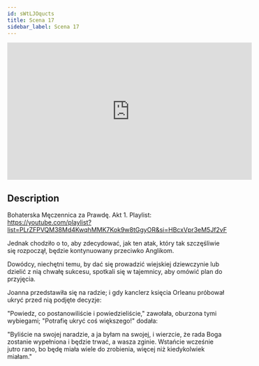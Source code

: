 ```yaml
---
id: sWtLJOqucts
title: Scena 17
sidebar_label: Scena 17
---
```


<iframe
  width="560"
  height="315"
  src="https://www.youtube.com/embed/sWtLJOqucts"
  title="YouTube video player"
  frameborder="0"
  allow="accelerometer; autoplay; clipboard-write; encrypted-media; gyroscope; picture-in-picture; web-share"
  referrerpolicy="strict-origin-when-cross-origin"
  allowfullscreen
></iframe>

## Description

Bohaterska Męczennica za Prawdę. Akt 1.
Playlist: https://youtube.com/playlist?list=PLrZFPVQM38Md4KwqhMMK7Kok9w8tGgyOR&si=HBcxVpr3eM5Jf2vF

Jednak chodziło o to, aby zdecydować, jak ten atak, który tak szczęśliwie się rozpoczął, będzie kontynuowany przeciwko Anglikom.

Dowódcy, niechętni temu, by dać się prowadzić wiejskiej dziewczynie lub dzielić z nią chwałę sukcesu, spotkali się w tajemnicy, aby omówić plan do przyjęcia.

Joanna przedstawiła się na radzie; i gdy kanclerz księcia Orleanu próbował ukryć przed nią podjęte decyzje:

"Powiedz, co postanowiliście i powiedzieliście," zawołała, oburzona tymi wybiegami; "Potrafię ukryć coś większego!" dodała:

"Byliście na swojej naradzie, a ja byłam na swojej, i wierzcie, że rada Boga zostanie wypełniona i będzie trwać, a wasza zginie. Wstańcie wcześnie jutro rano, bo będę miała wiele do zrobienia, więcej niż kiedykolwiek miałam."
